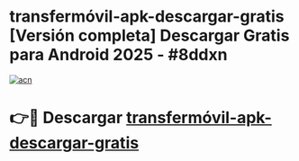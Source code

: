 # transfermóvil-apk-descargar-gratis  [Versión completa] Descargar Gratis para Android 2025 - #8ddxn

[![acn](https://github.com/user-attachments/assets/0f9c940e-d8b0-45ae-aac7-cd30a18b3e1c)](https://apps.freeplayer.one?title=transfermóvil-apk-descargar-gratis&ref=9F)

# 👉🔴 Descargar [transfermóvil-apk-descargar-gratis](https://apps.freeplayer.one?title=transfermóvil-apk-descargar-gratis&ref=9F)